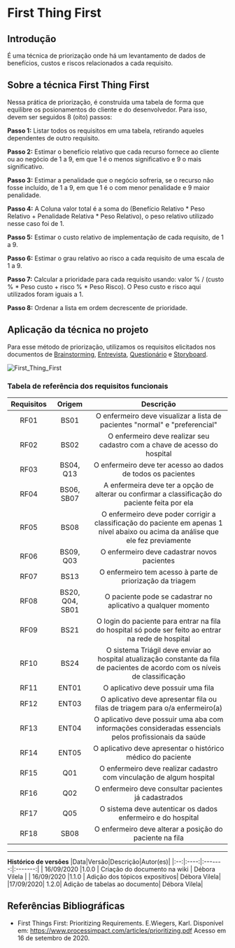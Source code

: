 # First Thing First

## Introdução
É uma técnica de priorização onde há um levantamento de dados de benefícios, custos e riscos relacionados a cada requisito.

## Sobre a técnica First Thing First
Nessa prática de priorização, é construída uma tabela de forma que equilibre os posionamentos do cliente e do desenvolvedor. Para isso, devem ser seguidos 8 (oito) passos: 

**Passo 1:** Listar todos os requisitos em uma tabela, retirando aqueles dependentes de outro requisito. 

**Passo 2:** Estimar o benefício relativo que cada recurso fornece ao cliente ou ao negócio de 1 a 9, em que 1 é o menos significativo e 9 o mais significativo.

**Passo 3:** Estimar a penalidade que o negócio sofreria, se o recurso não fosse incluído, de 1 a 9, em que 1 é o com menor penalidade e 9 maior penalidade.

**Passo 4:** A Coluna valor total é a soma do (Benefício Relativo * Peso Relativo + Penalidade Relativa * Peso Relativo), o peso relativo utilizado nesse caso foi de 1.

**Passo 5:** Estimar o custo relativo de implementação de cada requisito, de 1 a 9.

**Passo 6:** Estimar o grau relativo ao risco a cada requisito de uma escala de 1 a 9.

**Passo 7:** Calcular a prioridade para cada requisito usando: valor % / (custo % * Peso custo + risco % * Peso Risco). O Peso custo e risco aqui utilizados foram iguais a 1.

**Passo 8:** Ordenar a lista em ordem decrescente de prioridade.

## Aplicação da técnica no projeto

Para esse método de priorização, utilizamos os requisitos elicitados nos documentos de [Brainstorming](https://unbarqdsw.github.io/2020.1_G1_Triagil/docs/base/requisitos/elicitacao/brainstorming.md), [Entrevista](https://unbarqdsw.github.io/2020.1_G1_Triagil/docs/base/requisitos/elicitacao/entrevista.md), [Questionário](https://unbarqdsw.github.io/2020.1_G1_Triagil/docs/base/requisitos/elicitacao/questionario.md) e [Storyboard](https://unbarqdsw.github.io/2020.1_G1_Triagil/docs/base/requisitos/elicitacao/storyboard.md).

![First_Thing_First](https://imgur.com/BcGrAmi.png)

### Tabela de referência dos requisitos funcionais

|Requisitos|Origem|Descrição|
|:--------:|:-------:|:------------------:|
|RF01   |BS01 |O enfermeiro deve visualizar a lista de pacientes "normal" e "preferencial" |
|RF02   |BS02|O enfermeiro deve realizar seu cadastro com a chave de acesso do hospital|
|RF03   |BS04, Q13|O enfermeiro deve ter acesso ao dados de todos os pacientes|
|RF04   |BS06, SB07|A enfermeira deve ter a opção de alterar ou confirmar a classificação do paciente feita por ela|
|RF05   |BS08|O enfermeiro deve poder corrigir a classificação do paciente em apenas 1 nível abaixo ou acima da análise que ele fez previamente|
|RF06   |BS09, Q03|O enfermeiro deve cadastrar novos pacientes|
|RF07   |BS13|O enfermeiro tem acesso à parte de priorização da triagem|
|RF08   |BS20, Q04, SB01|O paciente pode se cadastrar no aplicativo a qualquer momento|
|RF09   |BS21|O login do paciente para entrar na fila do hospital só pode ser feito ao entrar na rede de hospital|
|RF10   |BS24|O sistema Triágil deve enviar ao hospital atualização constante da fila de pacientes de acordo com os níveis de classificação|
|RF11   |ENT01|O aplicativo deve possuir uma fila|
|RF12   |ENT03|O aplicativo deve apresentar fila ou filas de triagem para o/a enfermeiro(a)|
|RF13   |ENT04|O aplicativo deve possuir uma aba com informações consideradas essenciaIs pelos profissionais da saúde|
|RF14   |ENT05|O aplicativo deve apresentar o histórico médico do paciente|
|RF15   |Q01|O enfermeiro deve realizar cadastro com vinculação de algum hospital|
|RF16   |Q02|O enfermeiro deve consultar pacientes já cadastrados|
|RF17   |Q05|O sistema deve autenticar os dados enfermeiro e do hospital|
|RF18   |SB08|O enfermeiro deve alterar a posição do paciente na fila|

---

**Histórico de versões**
|Data|Versão|Descrição|Autor(es)|
|:--:|:----:|:-------:|:-------:|
| 16/09/2020 |1.0.0 | Criação do documento na wiki  | Débora Vilela |
| 16/09/2020 |1.1.0 | Adição dos tópicos expositivos| Débora Vilela|
|17/09/2020| 1.2.0| Adição de tabelas ao documento| Débora Vilela| 

## Referências Bibliográficas

- First Things First: Prioritizing Requirements. E.Wiegers, Karl. Disponível em: https://www.processimpact.com/articles/prioritizing.pdf Acesso em 16 de setembro de 2020.
